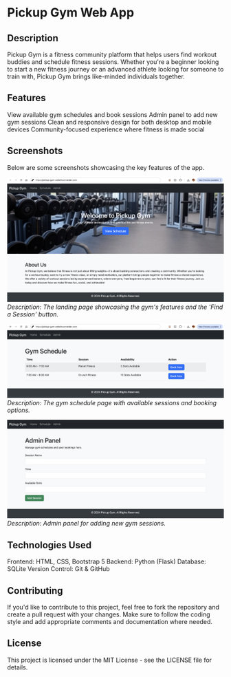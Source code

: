# Pickup Gym Web App

## Description
Pickup Gym is a fitness community platform that helps users find workout buddies and schedule fitness sessions. Whether you're a beginner looking to start a new fitness journey or an advanced athlete looking for someone to train with, Pickup Gym brings like-minded individuals together.

## Features
View available gym schedules and book sessions
Admin panel to add new gym sessions
Clean and responsive design for both desktop and mobile devices
Community-focused experience where fitness is made social

## Screenshots
Below are some screenshots showcasing the key features of the app.

![Landing Page](https://github.com/vedantparnaik/pickup_gym_website/blob/main/pictures/Landing%20Page.png)
*Description: The landing page showcasing the gym's features and the 'Find a Session' button.*

![Schedule Page](https://github.com/vedantparnaik/pickup_gym_website/blob/main/pictures/Schedule%20Page.png)
*Description: The gym schedule page with available sessions and booking options.*

![Admin Page](https://github.com/vedantparnaik/pickup_gym_website/blob/main/pictures/Admin%20Page.png)
*Description: Admin panel for adding new gym sessions.*

## Technologies Used

Frontend: HTML, CSS, Bootstrap 5
Backend: Python (Flask)
Database: SQLite
Version Control: Git & GitHub

## Contributing
If you'd like to contribute to this project, feel free to fork the repository and create a pull request with your changes. Make sure to follow the coding style and add appropriate comments and documentation where needed.

## License
This project is licensed under the MIT License - see the LICENSE file for details.
